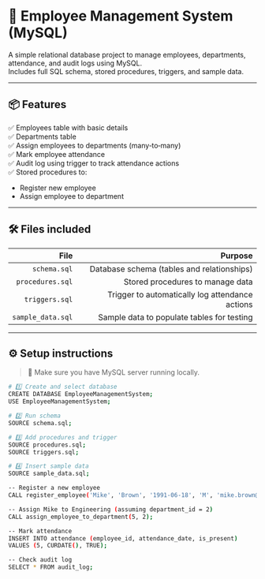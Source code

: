 # 🏢 Employee Management System (MySQL)

A simple relational database project to manage employees, departments, attendance, and audit logs using MySQL.  
Includes full SQL schema, stored procedures, triggers, and sample data.

---

## 📦 Features
✅ Employees table with basic details  
✅ Departments table  
✅ Assign employees to departments (many‑to‑many)  
✅ Mark employee attendance  
✅ Audit log using trigger to track attendance actions  
✅ Stored procedures to:
- Register new employee
- Assign employee to department

---

## 🛠 Files included
| File                | Purpose                                             |
|--------------------:|----------------------------------------------------:|
| `schema.sql`        | Database schema (tables and relationships)         |
| `procedures.sql`    | Stored procedures to manage data                   |
| `triggers.sql`      | Trigger to automatically log attendance actions    |
| `sample_data.sql`   | Sample data to populate tables for testing         |

---

## ⚙️ Setup instructions

> 🐬 Make sure you have MySQL server running locally.

```bash
# 1️⃣ Create and select database
CREATE DATABASE EmployeeManagementSystem;
USE EmployeeManagementSystem;

# 2️⃣ Run schema
SOURCE schema.sql;

# 3️⃣ Add procedures and trigger
SOURCE procedures.sql;
SOURCE triggers.sql;

# 4️⃣ Insert sample data
SOURCE sample_data.sql;

-- Register a new employee
CALL register_employee('Mike', 'Brown', '1991-06-18', 'M', 'mike.brown@example.com', '2023-07-01');

-- Assign Mike to Engineering (assuming department_id = 2)
CALL assign_employee_to_department(5, 2);

-- Mark attendance
INSERT INTO attendance (employee_id, attendance_date, is_present)
VALUES (5, CURDATE(), TRUE);

-- Check audit log
SELECT * FROM audit_log;
